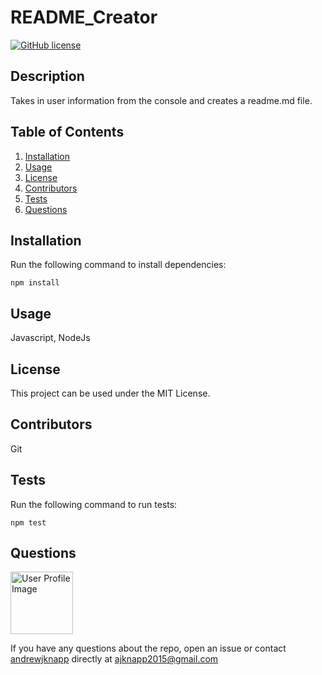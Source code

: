 # README_Creator

[![GitHub license](https://img.shields.io/badge/license-MIT-blue.svg)](https://github.com/andrewjknapp/README_Creator)

## Description

Takes in user information from the console and creates a readme.md file.

## Table of Contents
1. [Installation](#installation)
2. [Usage](#usage)
3. [License](#license)
4. [Contributors](#contributors)
5. [Tests](#tests)
6. [Questions](#questions)

## Installation<a name="installation"></a>

Run the following command to install dependencies:

```
npm install
```

## Usage<a name="usage"></a>

Javascript, NodeJs

## License<a name=license></a>

This project can be used under the MIT License.

## Contributors<a name=contributors></a>

Git

## Tests<a name="tests"></a>

Run the following command to run tests:

```
npm test
```

## Questions<a name="questions"></a>

<img src="https://avatars.githubusercontent.com/u/16299570?" alt="User Profile Image" height="100">

If you have any questions about the repo, open an issue or contact [andrewjknapp](https://github.com/andrewjknapp) directly at ajknapp2015@gmail.com
